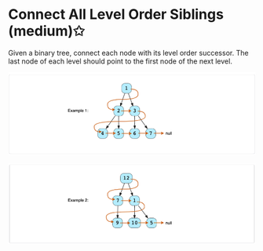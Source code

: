 # Connect All Level Order Siblings (medium)✩

Given a binary tree, connect each node with its level order successor. 
The last node of each level should point to the first node of the next level.

![Connect All Level Order Siblings Example 1](./../../../assets/connect_all_level_order_siblings_1.png)

![Connect All Level Order Siblings Example 2](./../../../assets/connect_all_level_order_siblings_2.png)

